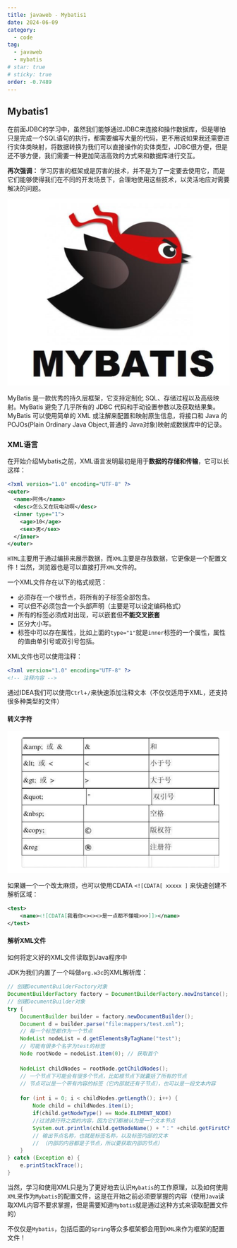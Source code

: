 ```yaml
---
title: javaweb - Mybatis1
date: 2024-06-09
category:
  - code
tag:
  - javaweb
  - mybatis
# star: true
# sticky: true
order: -0.7489
---
```


## Mybatis1

在前面JDBC的学习中，虽然我们能够通过JDBC来连接和操作数据库，但是哪怕只是完成一个SQL语句的执行，都需要编写大量的代码，更不用说如果我还需要进行实体类映射，将数据转换为我们可以直接操作的实体类型，JDBC很方便，但是还不够方便，我们需要一种更加简洁高效的方式来和数据库进行交互。

**再次强调：** 学习厉害的框架或是厉害的技术，并不是为了一定要去使用它，而是它们能够使得我们在不同的开发场景下，合理地使用这些技术，以灵活地应对需要解决的问题。

![image-20230306163528771](../../img/javaweb/10.png)

MyBatis 是一款优秀的持久层框架，它支持定制化 SQL、存储过程以及高级映射。MyBatis 避免了几乎所有的 JDBC 代码和手动设置参数以及获取结果集。MyBatis 可以使用简单的 XML 或注解来配置和映射原生信息，将接口和 Java 的 POJOs(Plain Ordinary Java Object,普通的 Java对象)映射成数据库中的记录。

### XML语言

在开始介绍Mybatis之前，XML语言发明最初是用于**数据的存储和传输**，它可以长这样：

```xml
<?xml version="1.0" encoding="UTF-8" ?>
<outer>
  <name>阿伟</name>
  <desc>怎么又在玩电动啊</desc>
  <inner type="1">
    <age>10</age>
    <sex>男</sex>
  </inner>
</outer>
```

`HTML`主要用于通过编排来展示数据，而`XML`主要是存放数据，它更像是一个配置文件！当然，浏览器也是可以直接打开`XML`文件的。

一个XML文件存在以下的格式规范：

- 必须存在一个根节点，将所有的子标签全部包含。
- 可以但不必须包含一个头部声明（主要是可以设定编码格式）
- 所有的标签必须成对出现，可以嵌套但**不能交叉嵌套**
- 区分大小写。
- 标签中可以存在属性，比如上面的`type="1"`就是`inner`标签的一个属性，属性的值由单引号或双引号包括。

XML文件也可以使用注释：

```xml
<?xml version="1.0" encoding="UTF-8" ?>
<!-- 注释内容 -->
```

通过IDEA我们可以使用`Ctrl`+`/`来快速添加注释文本（不仅仅适用于XML，还支持很多种类型的文件）

#### 转义字符

![image-20230306163528771](../../img/javaweb/11.png)

如果嫌一个一个改太麻烦，也可以使用CDATA `<![CDATA[ xxxxx ]` 来快速创建不解析区域：


```xml
<test>
    <name><![CDATA[我看你<><><>是一点都不懂哦>>>]]></name>
</test>
```

#### 解析XML文件

如何将定义好的XML文件读取到Java程序中

JDK为我们内置了一个叫做`org.w3c`的XML解析库：

```java
// 创建DocumentBuilderFactory对象
DocumentBuilderFactory factory = DocumentBuilderFactory.newInstance();
// 创建DocumentBuilder对象
try {
    DocumentBuilder builder = factory.newDocumentBuilder();
    Document d = builder.parse("file:mappers/test.xml");
    // 每一个标签都作为一个节点
    NodeList nodeList = d.getElementsByTagName("test");  
    // 可能有很多个名字为test的标签
    Node rootNode = nodeList.item(0); // 获取首个

    NodeList childNodes = rootNode.getChildNodes(); 
    // 一个节点下可能会有很多个节点，比如根节点下就囊括了所有的节点
    // 节点可以是一个带有内容的标签（它内部就还有子节点），也可以是一段文本内容

    for (int i = 0; i < childNodes.getLength(); i++) {
        Node child = childNodes.item(i);
        if(child.getNodeType() == Node.ELEMENT_NODE)  
        //过滤换行符之类的内容，因为它们都被认为是一个文本节点
        System.out.println(child.getNodeName() + "：" +child.getFirstChild().getNodeValue());
        // 输出节点名称，也就是标签名称，以及标签内部的文本
        // （内部的内容都是子节点，所以要获取内部的节点）
    }
} catch (Exception e) {
    e.printStackTrace();
}
```

当然，学习和使用XML只是为了更好地去认识`Mybatis`的工作原理，以及如何使用`XML`来作为`Mybatis`的配置文件，这是在开始之前必须要掌握的内容（使用`Java`读取XML内容不要求掌握，但是需要知道`Mybatis`就是通过这种方式来读取配置文件的）

不仅仅是`Mybatis`，包括后面的`Spring`等众多框架都会用到`XML`来作为框架的配置文件！
